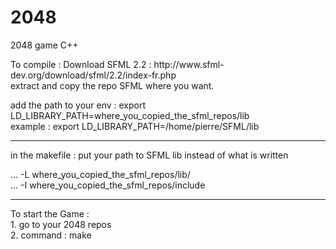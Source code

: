 # 2048
2048 game C++

<p>To compile : Download SFML 2.2 : http://www.sfml-dev.org/download/sfml/2.2/index-fr.php
<br> extract and copy the repo SFML where you want.
</p><p>
add the path to your env : export LD_LIBRARY_PATH=where_you_copied_the_sfml_repos/lib
          <br> example : export LD_LIBRARY_PATH=/home/pierre/SFML/lib
</p>

*********************************************************************************************************************
in the makefile : put your path to SFML lib instead of what is written

... -L where_you_copied_the_sfml_repos/lib/ <br>
... -I where_you_copied_the_sfml_repos/include

	
*********************************************************************************************************************	

To start the Game : <br/>
	1. go to your 2048 repos  
	2. command : make
